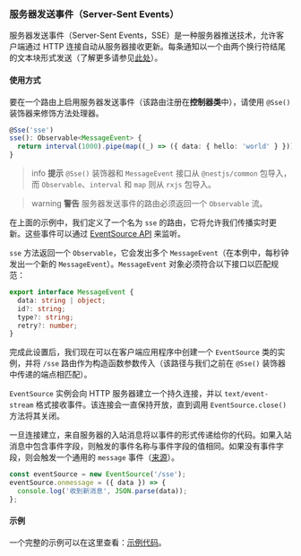 ### 服务器发送事件（Server-Sent Events）

服务器发送事件（Server-Sent Events，SSE）是一种服务器推送技术，允许客户端通过 HTTP 连接自动从服务器接收更新。每条通知以一个由两个换行符结尾的文本块形式发送（了解更多请参见[此处](https://developer.mozilla.org/zh-CN/docs/Web/API/Server-sent_events)）。

#### 使用方式

要在一个路由上启用服务器发送事件（该路由注册在**控制器类**中），请使用 `@Sse()` 装饰器来修饰方法处理器。

```typescript
@Sse('sse')
sse(): Observable<MessageEvent> {
  return interval(1000).pipe(map((_) => ({ data: { hello: 'world' } })));
}
```

> info **提示** `@Sse()` 装饰器和 `MessageEvent` 接口从 `@nestjs/common` 包导入，而 `Observable`、`interval` 和 `map` 则从 `rxjs` 包导入。

> warning **警告** 服务器发送事件的路由必须返回一个 `Observable` 流。

在上面的示例中，我们定义了一个名为 `sse` 的路由，它将允许我们传播实时更新。这些事件可以通过 [EventSource API](https://developer.mozilla.org/zh-CN/docs/Web/API/EventSource) 来监听。

`sse` 方法返回一个 `Observable`，它会发出多个 `MessageEvent`（在本例中，每秒钟发出一个新的 `MessageEvent`）。`MessageEvent` 对象必须符合以下接口以匹配规范：

```typescript
export interface MessageEvent {
  data: string | object;
  id?: string;
  type?: string;
  retry?: number;
}
```

完成此设置后，我们现在可以在客户端应用程序中创建一个 `EventSource` 类的实例，并将 `/sse` 路由作为构造函数参数传入（该路径与我们之前在 `@Sse()` 装饰器中传递的端点相匹配）。

`EventSource` 实例会向 HTTP 服务器建立一个持久连接，并以 `text/event-stream` 格式接收事件。该连接会一直保持开放，直到调用 `EventSource.close()` 方法将其关闭。

一旦连接建立，来自服务器的入站消息将以事件的形式传递给你的代码。如果入站消息中包含事件字段，则触发的事件名称与事件字段的值相同。如果没有事件字段，则会触发一个通用的 `message` 事件（[来源](https://developer.mozilla.org/zh-CN/docs/Web/API/EventSource)）。

```javascript
const eventSource = new EventSource('/sse');
eventSource.onmessage = ({ data }) => {
  console.log('收到新消息', JSON.parse(data));
};
```

#### 示例

一个完整的示例可以在这里查看：[示例代码](https://github.com/nestjs/nest/tree/master/sample/28-sse)。